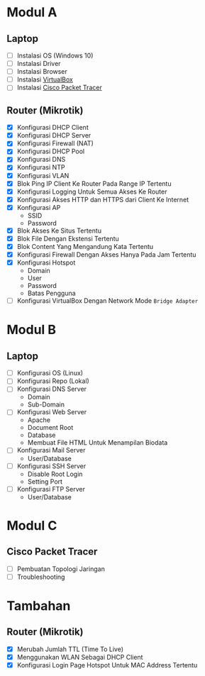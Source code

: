 # Modul A
## Laptop
- [ ] Instalasi OS (Windows 10)
- [ ] Instalasi Driver
- [ ] Instalasi Browser
- [ ] Instalasi [VirtualBox](https://www.virtualbox.org/wiki/Downloads)
- [ ] Instalasi [Cisco Packet Tracer](https://www.netacad.com/portal/resources/packet-tracer)

## Router (Mikrotik)
- [x] Konfigurasi DHCP Client
- [x] Konfigurasi DHCP Server
- [x] Konfigurasi Firewall (NAT)
- [x] Konfigurasi DHCP Pool
- [x] Konfigurasi DNS
- [x] Konfigurasi NTP
- [x] Konfigurasi VLAN
- [x] Blok Ping IP Client Ke Router Pada Range IP Tertentu
- [x] Konfigurasi Logging Untuk Semua Akses Ke Router
- [x] Konfigurasi Akses HTTP dan HTTPS dari Client Ke Internet
- [x] Konfigurasi AP
  - SSID
  - Password
- [x] Blok Akses Ke Situs Tertentu
- [x] Blok File Dengan Ekstensi Tertentu
- [x] Blok Content Yang Mengandung Kata Tertentu
- [x] Konfigurasi Firewall Dengan Akses Hanya Pada Jam Tertentu
- [x] Konfigurasi Hotspot
  - Domain
  - User
  - Password
  - Batas Pengguna
- [ ] Konfigurasi VirtualBox Dengan Network Mode `Bridge Adapter`

# Modul B
## Laptop
- [ ] Konfigurasi OS (Linux)
- [ ] Konfigurasi Repo (Lokal)
- [ ] Konfigurasi DNS Server
  - Domain
  - Sub-Domain
- [ ] Konfigurasi Web Server
  - Apache
  - Document Root
  - Database
  - Membuat File HTML Untuk Menampilan Biodata
- [ ] Konfigurasi Mail Server
  - User/Database
- [ ] Konfigurasi SSH Server
  - Disable Root Login
  - Setting Port
- [ ] Konfigurasi FTP Server
  - User/Database

# Modul C
## Cisco Packet Tracer
- [ ] Pembuatan Topologi Jaringan
- [ ] Troubleshooting

# Tambahan
## Router (Mikrotik)
- [x] Merubah Jumlah TTL (Time To Live)
- [x] Menggunakan WLAN Sebagai DHCP Client
- [x] Konfigurasi Login Page Hotspot Untuk MAC Address Tertentu
